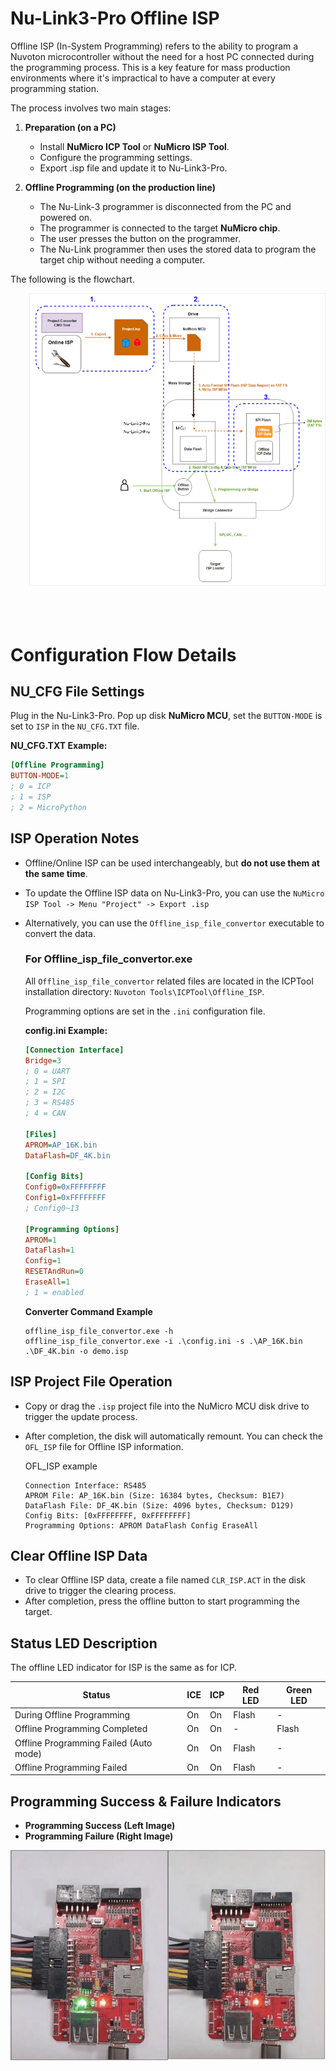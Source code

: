 


# Nu-Link3-Pro Offline ISP 

Offline ISP (In-System Programming) refers to the ability to program a Nuvoton microcontroller without the need for a host PC connected during the programming process. This is a key feature for mass production environments where it's impractical to have a computer at every programming station.

The process involves two main stages:

1. **Preparation (on a PC)**
    * Install **NuMicro ICP Tool** or **NuMicro ISP Tool**.
    * Configure the programming settings.
    * Export .isp file and update it to Nu-Link3-Pro.


2. **Offline Programming (on the production line)**
    * The Nu-Link-3 programmer is disconnected from the PC and powered on.
    * The programmer is connected to the target **NuMicro chip**.
    * The user presses the button on the programmer.
    * The Nu-Link programmer then uses the stored data to program the target chip without needing a computer.


The following is the flowchart.
<div style="margin-left: 30px;">
  <img src="../img/nulink3-isp-offline.png" alt="ISP OFFLINE">
</div>

<br>
<br>
<br>

# Configuration Flow Details

## NU_CFG File Settings

Plug in the Nu-Link3-Pro. Pop up disk **NuMicro MCU**, set the `BUTTON-MODE` is set to `ISP` in the `NU_CFG.TXT` file.

**NU_CFG.TXT Example:**

```ini
[Offline Programming]
BUTTON-MODE=1
; 0 = ICP
; 1 = ISP
; 2 = MicroPython
```


## ISP Operation Notes

- Offline/Online ISP can be used interchangeably, but **do not use them at the same time**.
- To update the Offline ISP data on Nu-Link3-Pro, you can use the `NuMicro ISP Tool -> Menu "Project" -> Export .isp`
- Alternatively, you can use the `Offline_isp_file_convertor` executable to convert the data. 

    ### For Offline_isp_file_convertor.exe 
    All `Offline_isp_file_convertor` related files are located in the ICPTool installation directory: `Nuvoton Tools\ICPTool\Offline_ISP`.

    Programming options are set in the `.ini` configuration file.

    **config.ini Example:**

    ```ini
    [Connection Interface]
    Bridge=3
    ; 0 = UART
    ; 1 = SPI
    ; 2 = I2C
    ; 3 = RS485
    ; 4 = CAN

    [Files]
    APROM=AP_16K.bin
    DataFlash=DF_4K.bin

    [Config Bits]
    Config0=0xFFFFFFFF
    Config1=0xFFFFFFFF
    ; Config0~13

    [Programming Options]
    APROM=1
    DataFlash=1
    Config=1
    RESETAndRun=0
    EraseAll=1
    ; 1 = enabled
    ```

    **Converter Command Example**

    ```shell
    offline_isp_file_convertor.exe -h
    offline_isp_file_convertor.exe -i .\config.ini -s .\AP_16K.bin .\DF_4K.bin -o demo.isp
    ```



## ISP Project File Operation

- Copy or drag the `.isp` project file into the NuMicro MCU disk drive to trigger the update process.
- After completion, the disk will automatically remount. You can check the `OFL_ISP` file for Offline ISP information.

    OFL_ISP example
    ```
    Connection Interface: RS485
    APROM File: AP_16K.bin (Size: 16384 bytes, Checksum: B1E7)
    DataFlash File: DF_4K.bin (Size: 4096 bytes, Checksum: D129)
    Config Bits: [0xFFFFFFFF, 0xFFFFFFFF]
    Programming Options: APROM DataFlash Config EraseAll
    ```


## Clear Offline ISP Data

- To clear Offline ISP data, create a file named `CLR_ISP.ACT` in the disk drive to trigger the clearing process.
- After completion, press the offline button to start programming the target.


## Status LED Description

The offline LED indicator for ISP is the same as for ICP.

| Status                        | ICE | ICP | Red LED | Green LED |
|-------------------------------|-----|-----|---------|-----------|
| During Offline Programming    | On  | On  | Flash   | -         |
| Offline Programming Completed | On  | On  | -       | Flash     |
| Offline Programming Failed (Auto mode) | On  | On  | Flash   | -         |
| Offline Programming Failed    | On  | On  | Flash   | -         |




## Programming Success & Failure Indicators

- **Programming Success (Left Image)**
- **Programming Failure (Right Image)**

![NU_CFG.TXT](../img/nulink3-offlineISP-blink.png)
